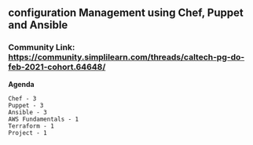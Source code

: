 ## configuration Management using Chef, Puppet and Ansible

### Community Link: https://community.simplilearn.com/threads/caltech-pg-do-feb-2021-cohort.64648/

**Agenda**

    Chef - 3
    Puppet - 3
    Ansible - 3
    AWS Fundamentals - 1
    Terraform - 1
    Project - 1


